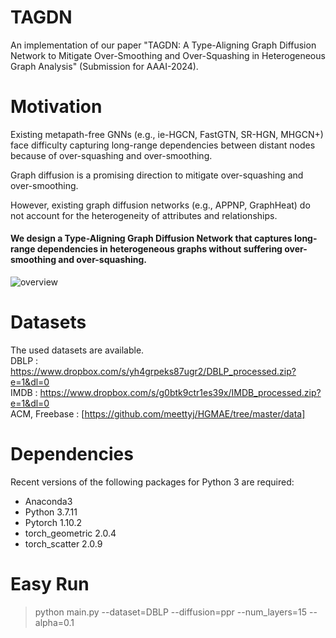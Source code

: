 # TAGDN
An implementation of our paper "TAGDN: A Type-Aligning Graph Diffusion Network to Mitigate Over-Smoothing and Over-Squashing in Heterogeneous Graph Analysis" (Submission for AAAI-2024).

# Motivation  
Existing metapath-free GNNs (e.g., ie-HGCN, FastGTN, SR-HGN, MHGCN+) face difficulty capturing long-range dependencies between distant nodes because of over-squashing and over-smoothing.

Graph diffusion is a promising direction to mitigate over-squashing and over-smoothing.

However, existing graph diffusion networks (e.g., APPNP, GraphHeat) do not account for the heterogeneity of attributes and relationships.

#### We design a Type-Aligning Graph Diffusion Network that captures long-range dependencies in heterogeneous graphs without suffering over-smoothing and over-squashing.

![overview](https://github.com/SeongJinAhn/TAGDN/blob/main/Figures/overview.png?raw=true)

# Datasets
The used datasets are available.  
DBLP : https://www.dropbox.com/s/yh4grpeks87ugr2/DBLP_processed.zip?e=1&dl=0  
IMDB : https://www.dropbox.com/s/g0btk9ctr1es39x/IMDB_processed.zip?e=1&dl=0  
ACM, Freebase : [https://github.com/meettyj/HGMAE/tree/master/data]  

# Dependencies
Recent versions of the following packages for Python 3 are required:

* Anaconda3
* Python 3.7.11  
* Pytorch 1.10.2  
* torch_geometric 2.0.4  
* torch_scatter 2.0.9  

# Easy Run
> python main.py --dataset=DBLP --diffusion=ppr --num_layers=15 --alpha=0.1
